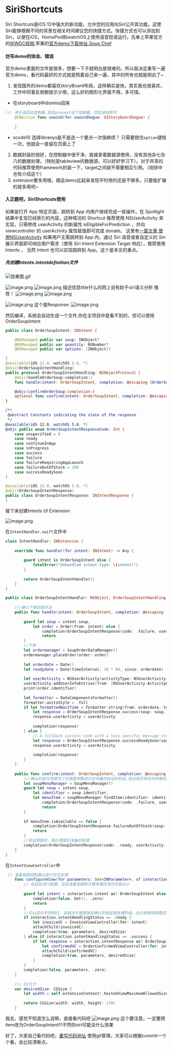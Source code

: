 # SiriShortcuts
Siri Shortcuts是iOS 12中强大的新功能，允许您的应用向Siri公开其功能。这使Siri能够根据不同的背景在相关时间建议您的快捷方式。快捷方式也可以添加到Siri，以便在iOS，HomePod和watchOS上使用语音短语运行。先奉上苹果官方的[WWDC视频](https://developer.apple.com/videos/play/wwdc2018/211/),苹果的[官方demo下载地址,Soup Chef](https://developer.apple.com/documentation/sirikit/soup_chef_accelerating_app_interactions_with_shortcuts)

#### 仿写demo的体会、错误
官方demo里面的文件是很多，想要一下子就明白是很难的。所以我决定重写一遍官方demo，看代码最好的方式就是照着自己来一遍，其中的所有也就能明白了~
1. 发现国外的demo都喜欢storyBoard布局，这样确实是快，其实我也很喜欢，工作中同事反倒都提示少用，这么好的图形化界面不用，多可惜。
- 在storyboard中dismiss回来
```swift
/// 用于返回此控制器,现在present这个控制器，然后连线即可
    @IBAction func unwind(for unwindSegue: UIStoryboardSegue) {
        
    }
```
- xcode10 选择libranys是不是选一个要点一次很麻烦？
只需要按住`option`键拖一次，他就会一直留在页面上了
2. 数据封装的很好，在控制器中很干净，直接拿着数据源使用，没有其他杂七杂八的数据处理，（特别是tableview的数据源，可以好好学习下）。对于共享的代码推荐使用framework封装一下，target之间就不需要相互引用。（视频中也有介绍这个）
3. extension要多用哦，跟这demo比起来发现平时用的还是不够多。只要能扩展的就多用吧~
#### 入正题吧，SiriShortcuts使用
如果是打开 App 特定页面，跳转到 App 内用户继续完成一些操作，在 Spotlight 结果中复现已经索引的内容，这种情况的 Shortcut 推荐使用 NSUserActivity 来实现，只需修改 userActivity 的新属性 isEligibleForPrediction ，并向 viewcontroller 的 userActivity 属性赋值即可完成 donate。
这里有[一篇文章,使用NSUserActivity](https://swift.gg/2018/09/20/siri-shortcuts/)
如果用户无需跳转到 App 内，通过 Siri 语音或者自定义的 Siri 展示界面即可响应用户需求（使用 Siri Intent Extension Target 响应），推荐使用 Intents ， 当然 Intent 也可以实现跳转到 App。这个是本文的重点。
##### 先创建Intents.intentdefinition文件

![效果图.gif](https://upload-images.jianshu.io/upload_images/2868618-160082efb2148983.gif?imageMogr2/auto-orient/strip)

![image.png](https://upload-images.jianshu.io/upload_images/2868618-9911abbe9c5a099c.png?imageMogr2/auto-orient/strip%7CimageView2/2/w/1240)
![image.png](https://upload-images.jianshu.io/upload_images/2868618-ea68e347839fc55d.png?imageMogr2/auto-orient/strip%7CimageView2/2/w/1240)
描述信息title什么的网上说有助于siri语义分析 推荐！
![image.png](https://upload-images.jianshu.io/upload_images/2868618-789251983f4a722f.png?imageMogr2/auto-orient/strip%7CimageView2/2/w/1240)
![image.png](https://upload-images.jianshu.io/upload_images/2868618-6fc1e74ae8b8cb97.png?imageMogr2/auto-orient/strip%7CimageView2/2/w/1240)

![image.png](https://upload-images.jianshu.io/upload_images/2868618-2422d23b8572e940.png?imageMogr2/auto-orient/strip%7CimageView2/2/w/1240)
这个是Response:
![image.png](https://upload-images.jianshu.io/upload_images/2868618-d4d83a816444dcbc.png?imageMogr2/auto-orient/strip%7CimageView2/2/w/1240)

然后编译，系统会自动生成一个文件,你在主项目中是看不到的，但可以使用OrderSoupIntent
```swift
public class OrderSoupIntent: INIntent {

    @NSManaged public var soup: INObject?
    @NSManaged public var quantity: NSNumber?
    @NSManaged public var options: [INObject]?

}
@available(iOS 12.0, watchOS 5.0, *)
@objc(OrderSoupIntentHandling)
public protocol OrderSoupIntentHandling: NSObjectProtocol {
    @objc(handleOrderSoup:completion:)
    func handle(intent: OrderSoupIntent, completion: @escaping (OrderSoupIntentResponse) -> Swift.Void)

    @objc(confirmOrderSoup:completion:)
    optional func confirm(intent: OrderSoupIntent, completion: @escaping (OrderSoupIntentResponse) -> Swift.Void)
}

/*!
 @abstract Constants indicating the state of the response.
 */
@available(iOS 12.0, watchOS 5.0, *)
@objc public enum OrderSoupIntentResponseCode: Int {
    case unspecified = 0
    case ready
    case continueInApp
    case inProgress
    case success
    case failure
    case failureRequiringAppLaunch
    case failureOutOfStock = 100
    case successReadySoon
}

@available(iOS 12.0, watchOS 5.0, *)
@objc(OrderSoupIntentResponse)
public class OrderSoupIntentResponse: INIntentResponse {
}
```
接下来创建Intents UI Extension

![image.png](https://upload-images.jianshu.io/upload_images/2868618-a23e43403257605e.png?imageMogr2/auto-orient/strip%7CimageView2/2/w/1240)

在`IntentHandler.swift`文件中
```swift
class IntentHandler: INExtension {
    
    override func handler(for intent: INIntent) -> Any {
        
        guard intent is OrderSoupIntent else {
            fatalError("Unhandled intent type: \(intent)")
        }
        
        return OrderSoupIntentHandler()
    }
}
```
```swift
public class OrderSoupIntentHandler: NSObject, OrderSoupIntentHandling {
    
    ///确认下单回调方法
    public func handle(intent: OrderSoupIntent, completion: @escaping (OrderSoupIntentResponse) -> Void) {
        
        guard let soup = intent.soup,
            let order = Order(from: intent) else {
                completion(OrderSoupIntentResponse(code: .failure, userActivity: nil))
                return
        }
        //下单
        let ordermanager = SoupOrderDataManager()
        ordermanager.placeOrder(order: order)
        
        let orderdate = Date()
        let readydate = Date(timeInterval: 10 * 60, since: orderdate)
        
        let userActivity = NSUserActivity(activityType: NSUserActivity.orderCompleteActivityType)
        userActivity.addUserInfoEntries(from: [NSUserActivity.ActivityKeys.orderID.rawValue: order.identifier])
        print(order.identifier)
        
        let formatter = DateComponentsFormatter()
        formatter.unitsStyle = .full
        if let formattedWaitTime = formatter.string(from: orderdate, to: readydate) {
            let response = OrderSoupIntentResponse.success(soup: soup, waitTime: formattedWaitTime)
            response.userActivity = userActivity
            
            completion(response)
        } else {
            // A fallback success code with a less specific message string
            let response = OrderSoupIntentResponse.successReadySoon(soup: soup)
            response.userActivity = userActivity
            
            completion(response)
        }
    }
    
    public func confirm(intent: OrderSoupIntent, completion: @escaping (OrderSoupIntentResponse) -> Void) {
        ///确认阶段为您提供了对意图参数进行任何最终验证的机会,验证是否有任何所需的服务。您可能确认可以与公司的服务器通信
        let soupMenuManager = SoupMenuManager()
        guard let soup = intent.soup,
            let identifier = soup.identifier,
            let menuItem = soupMenuManager.findItem(identifier: identifier) else {
                completion(OrderSoupIntentResponse(code: .failure, userActivity: nil))
                return
        }
        
        if menuItem.isAvailable == false {
            completion(OrderSoupIntentResponse.failureOutOfStock(soup: soup))
            return
        }
        //验证意图后，指示意图已准备好处理
        completion(OrderSoupIntentResponse(code: .ready, userActivity: nil))
    }
}
```

在`IntentViewController`中
```swift
 // 准备视图控制器以进行交互处理
    func configureView(for parameters: Set<INParameter>, of interaction: INInteraction, interactiveBehavior: INUIInteractiveBehavior, context: INUIHostedViewContext, completion: @escaping (Bool, Set<INParameter>, CGSize) -> Void) {
        // 在此处进行配置，包括准备视图和计算所需的演示文稿大小
        
        guard let intent = interaction.intent as? OrderSoupIntent else {
            completion(false, Set(), .zero)
            return
        }
        //可以显示不同的UI，这取决于意图是在确认阶段还是处理阶段。此示例使用视图控制器包含来通过专用视图控制器管理每个不同的视图
        if interaction.intentHandlingStatus == .ready {
            let invoiceVC = InvoiceViewController(for: intent)
            attachChild(invoiceVC)
            completion(true, parameters, desiredSize)
        } else if interaction.intentHandlingStatus == .success {
            if let response = interaction.intentResponse as? OrderSoupIntentResponse {
                let confirmedVC = OrderConfirmedViewController(for: intent, with: response)
                attachChild(confirmedVC)
                completion(true, parameters, desiredSize)
            }
        }
        completion(false, parameters, .zero)
    }
    
    /// UI尺寸
    var desiredSize: CGSize {
        let width = self.extensionContext!.hostedViewMaximumAllowedSize.width
        
        return CGSize(width: width, height: 170)
    }
```
我去，感觉不知道怎么说啊，直接看代码吧
![image.png](https://upload-images.jianshu.io/upload_images/2868618-4928e8349474918c.png?imageMogr2/auto-orient/strip%7CimageView2/2/w/1240)
这个要注意，一定要把item改为OrderSoupIntent!!!不然你siri可能没什么效果

好了，大家自己看代码吧，[重写代码地址](https://github.com/jiangboLee/SiriShortcuts)
使用git管理，大家可以根据commit一个个看，会比较清晰点。












